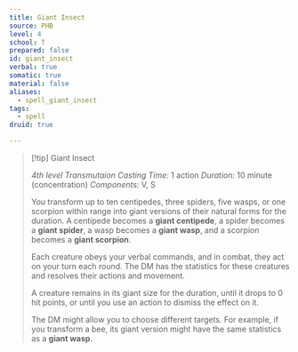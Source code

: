 ```yaml
---
title: Giant Insect
source: PHB
level: 4
school: T
prepared: false
id: giant_insect
verbal: true
somatic: true
material: false
aliases:
  - spell_giant_insect
tags:
  - spell
druid: true

---
```

>[!tip] Giant Insect
>
> *4th level Transmutaion*
> *Casting Time:* 1 action
> *Duration:* 10 minute (concentration)
> *Components:* V, S
>
>You transform up to ten centipedes, three spiders, five wasps, or one scorpion within range into giant versions of their natural forms for the duration. A centipede becomes a **giant centipede**, a spider becomes a **giant spider**, a wasp becomes a **giant wasp**, and a scorpion becomes a **giant scorpion**.
>
>Each creature obeys your verbal commands, and in combat, they act on your turn each round. The DM has the statistics for these creatures and resolves their actions and movement.
>
>A creature remains in its giant size for the duration, until it drops to 0 hit points, or until you use an action to dismiss the effect on it.
>
>The DM might allow you to choose different targets. For example, if you transform a bee, its giant version might have the same statistics as a **giant wasp**.
>

